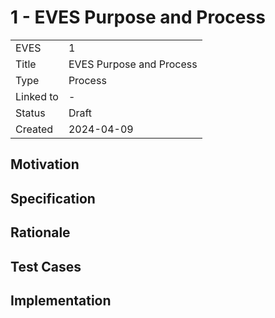 # 1 - EVES Purpose and Process

| | |
| --- | --- |
| EVES | 1 |
| Title | EVES Purpose and Process |
| Type | Process |
| Linked to | - |
| Status | Draft |
| Created | 2024-04-09 |

## Motivation


## Specification


## Rationale


## Test Cases


## Implementation

